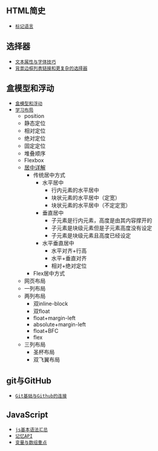 
## HTML简史
- [`标记语言`](http://ife.baidu.com/note/detail/id/410)
## 选择器
- [`文本属性与字体技巧`](http://ife.baidu.com/note/detail/id/730)
- [`背景边框列表链接和更复杂的选择器`](http://ife.baidu.com/note/detail/id/823)
## 盒模型和浮动
- [`盒模型和浮动`](http://ife.baidu.com/note/detail/id/959)
- [`学习布局`](http://ife.baidu.com/note/detail/id/1265)
    - position
    - 静态定位
    - 相对定位
    - 绝对定位
    - 固定定位
    - 堆叠顺序
    - Flexbox
    - [居中详解](http://ife.baidu.com/note/detail/id/1549)
        - 传统居中方式
            - 水平居中     
                - 行内元素的水平居中     
                - 块状元素的水平居中（定宽）    
                - 块状元素的水平居中（不定定宽）   
            - 垂直居中
                - 子元素是行内元素，高度是由其内容撑开的 
                - 子元素是块级元素但是子元素高度没有设定
                - 子元素是块级元素且高度已经设定
            - 水平垂直居中
                - 水平对齐+行高
                - 水平+垂直对齐
                - 相对+绝对定位
        - Flex居中方式
    - 网页布局
    - 一列布局    
    - 两列布局  
        - 双inline-block   
        - 双float   
        - float+margin-left
        - absolute+margin-left
        - float+BFC
        - flex
    - 三列布局   
        - 圣杯布局
        - 双飞翼布局    



## git与GitHub
- [`Git基础与Github的连接`](http://ife.baidu.com/note/detail/id/144)

## JavaScript
- [`js基本语法汇总`](http://ife.baidu.com/note/detail/id/1398)
- [`记忆API`](http://ife.baidu.com/note/detail/id/1651)
- [`变量与数组重点`](http://ife.baidu.com/note/detail/id/1603)
